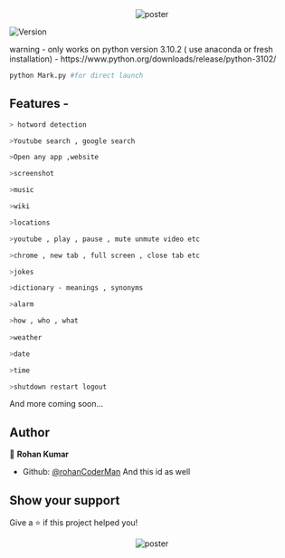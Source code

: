 <center> <img alt="poster" src="https://user-images.githubusercontent.com/84845548/154637907-127f675d-a84b-4eb6-a40e-d86d2ce7420c.png" />
</center> 
<p>
  <img alt="Version" src="https://img.shields.io/badge/version-0.2.0-blue.svg?cacheSeconds=2592000" />
</p>
warning - only works on python version 3.10.2 ( use anaconda or fresh installation) - https://www.python.org/downloads/release/python-3102/ <br>

```sh
python Mark.py #for direct launch
```
## Features - 
```sh
> hotword detection

>Youtube search , google search

>Open any app ,website

>screenshot

>music

>wiki

>locations

>youtube , play , pause , mute unmute video etc

>chrome , new tab , full screen , close tab etc 

>jokes

>dictionary - meanings , synonyms

>alarm

>how , who , what
 
>weather

>date

>time

>shutdown restart logout
```
And more coming soon...
## Author

👤 **Rohan Kumar** 
* Github: [@rohanCoderMan](https://github.com/rohanCoderMan) And this id as well

## Show your support
Give a ⭐️ if this project helped you!
<center> 
<img align="center" alt="poster" src="https://user-images.githubusercontent.com/84845548/154637950-3b2060ae-d022-404d-a7f5-eb1b2a027220.png" />
</center> 
